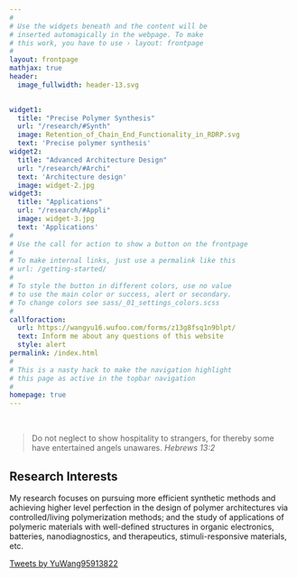 ```yaml
---
#
# Use the widgets beneath and the content will be
# inserted automagically in the webpage. To make
# this work, you have to use › layout: frontpage
#
layout: frontpage
mathjax: true
header:
  image_fullwidth: header-13.svg

  
widget1:
  title: "Precise Polymer Synthesis"
  url: "/research/#Synth"
  image: Retention_of_Chain_End_Functionality_in_RDRP.svg
  text: 'Precise polymer synthesis'
widget2:
  title: "Advanced Architecture Design"
  url: "/research/#Archi"
  text: 'Architecture design'
  image: widget-2.jpg
widget3:
  title: "Applications"
  url: "/research/#Appli"
  image: widget-3.jpg
  text: 'Applications'
#
# Use the call for action to show a button on the frontpage
#
# To make internal links, just use a permalink like this
# url: /getting-started/
#
# To style the button in different colors, use no value
# to use the main color or success, alert or secondary.
# To change colors see sass/_01_settings_colors.scss
#
callforaction:
  url: https://wangyu16.wufoo.com/forms/z13g8fsq1n9blpt/
  text: Inform me about any questions of this website 
  style: alert
permalink: /index.html
#
# This is a nasty hack to make the navigation highlight
# this page as active in the topbar navigation
#
homepage: true 
---
```

<br>

> Do not neglect to show hospitality to strangers, for thereby some have entertained angels unawares.  <cite>Hebrews 13:2</cite>

## Research Interests

My research focuses on pursuing more efficient synthetic methods and achieving higher level perfection in the design of polymer architectures via controlled/living polymerization methods; and the study of applications of polymeric materials with well-defined structures in organic electronics, batteries, nanodiagnostics, and therapeutics, stimuli-responsive materials, etc.

<a class="twitter-timeline" data-theme="light" href="https://twitter.com/YuWang95913822?ref_src=twsrc%5Etfw">Tweets by YuWang95913822</a> <script async src="https://platform.twitter.com/widgets.js" charset="utf-8"></script>


